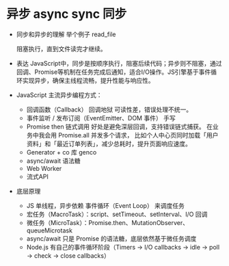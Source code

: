 # 异步 async sync 同步

- 同步和异步的理解
    举个例子 read_file

    阻塞执行，直到文件读完才继续。

- 表达
    JavaScript中，同步是按顺序执行，阻塞后续代码；异步则不阻塞，通过回调、Promise等机制在任务完成后通知，适合I/O操作。JS引擎基于事件循环实现异步，确保主线程流畅，提升性能与响应性。

- JavaScript 主流异步编程方式：
    - 回调函数（Callback）
        回调地狱 可读性差，错误处理不统一。
    - 事件监听 / 发布订阅（EventEmitter、DOM 事件）
        手写 
    - Promise
        then 链式调用
        好处是避免深层回调，支持错误链式捕获。
        在业务中我会用 Promise.all 并发多个请求，
        比如个人中心页同时加载「用户资料」和「最近订单列表」，减少总耗时，提升页面响应速度。
    - Generator + co 库
        genco
    - async/await
        语法糖
    - Web Worker
    - 流式API 

- 底层原理
    - JS 单线程，异步依赖 事件循环（Event Loop） 来调度任务
    - 宏任务（MacroTask）：script、setTimeout、setInterval、I/O 回调
    - 微任务（MicroTask）：Promise.then、MutationObserver、queueMicrotask
    - async/await 只是 Promise 的语法糖，底层依然基于微任务调度
    - Node.js 有自己的事件循环阶段（Timers → I/O callbacks → idle → poll → check → close callbacks）